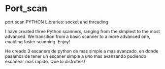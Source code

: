# Port_scan
port scan PYTHON
Libraries:  socket and threading

I have created three Python scanners, ranging from the simplest to the most advanced. We transition from a basic scanner to a more advanced one, enabling faster scanning. Enjoy!

He creado 3 escaners de python de mas simple a mas avanzado, en donde pasamos de tener un escaner simple a uno mas avanzando pudiendo escanear mas rapido. Que lo disfruteis!
